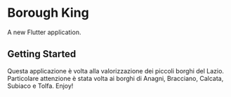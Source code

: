 # Borough King

A new Flutter application.

## Getting Started

Questa applicazione è volta alla valorizzazione dei piccoli borghi del Lazio.
Particolare attenzione è stata volta ai borghi di Anagni, Bracciano, Calcata, Subiaco e Tolfa.
Enjoy!

